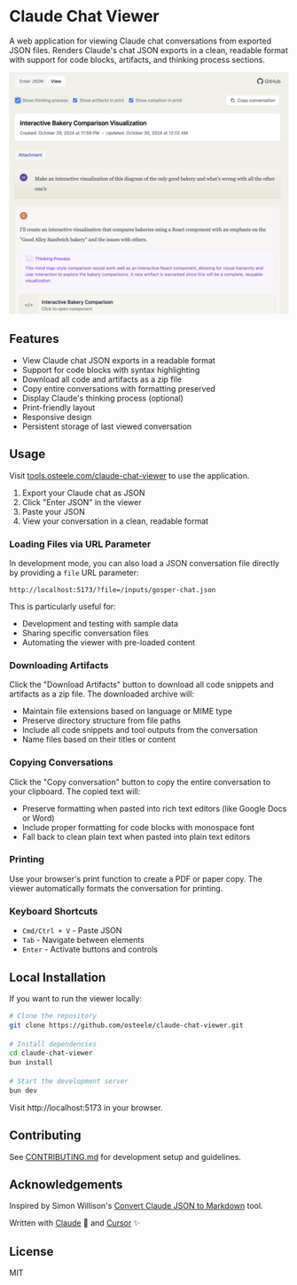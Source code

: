 # Claude Chat Viewer

A web application for viewing Claude chat conversations from exported JSON files. Renders Claude's chat JSON exports in a clean, readable format with support for code blocks, artifacts, and thinking process sections.

![Screenshot](./docs/screenshot.png)

## Features

- View Claude chat JSON exports in a readable format
- Support for code blocks with syntax highlighting
- Download all code and artifacts as a zip file
- Copy entire conversations with formatting preserved
- Display Claude's thinking process (optional)
- Print-friendly layout
- Responsive design
- Persistent storage of last viewed conversation

## Usage

Visit [tools.osteele.com/claude-chat-viewer](https://tools.osteele.com/claude-chat-viewer) to use the application.

1. Export your Claude chat as JSON
2. Click "Enter JSON" in the viewer
3. Paste your JSON
4. View your conversation in a clean, readable format

### Loading Files via URL Parameter

In development mode, you can also load a JSON conversation file directly by providing a `file` URL parameter:

```
http://localhost:5173/?file=/inputs/gosper-chat.json
```

This is particularly useful for:
- Development and testing with sample data
- Sharing specific conversation files
- Automating the viewer with pre-loaded content

### Downloading Artifacts

Click the "Download Artifacts" button to download all code snippets and artifacts as a zip file. The downloaded archive will:
- Maintain file extensions based on language or MIME type
- Preserve directory structure from file paths
- Include all code snippets and tool outputs from the conversation
- Name files based on their titles or content

### Copying Conversations

Click the "Copy conversation" button to copy the entire conversation to your clipboard. The copied text will:
- Preserve formatting when pasted into rich text editors (like Google Docs or Word)
- Include proper formatting for code blocks with monospace font
- Fall back to clean plain text when pasted into plain text editors

### Printing

Use your browser's print function to create a PDF or paper copy. The viewer automatically formats the conversation for printing.

### Keyboard Shortcuts

- `Cmd/Ctrl + V` - Paste JSON
- `Tab` - Navigate between elements
- `Enter` - Activate buttons and controls

## Local Installation

If you want to run the viewer locally:

```bash
# Clone the repository
git clone https://github.com/osteele/claude-chat-viewer.git

# Install dependencies
cd claude-chat-viewer
bun install

# Start the development server
bun dev
```

Visit http://localhost:5173 in your browser.

## Contributing

See [CONTRIBUTING.md](CONTRIBUTING.md) for development setup and guidelines.

## Acknowledgements

Inspired by Simon Willison's [Convert Claude JSON to
Markdown](https://observablehq.com/@simonw/convert-claude-json-to-markdown)
tool.

Written with [Claude](https://www.anthropic.com/claude) 🤖 and
[Cursor](https://www.cursor.com) ✨

## License

MIT
